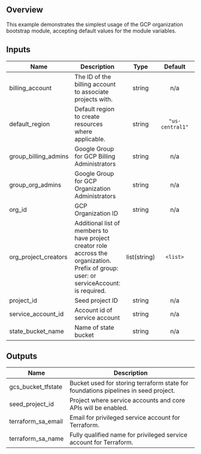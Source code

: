 ## Overview

This example demonstrates the simplest usage of the GCP organization bootstrap module, accepting default values for the module variables.

<!-- BEGINNING OF PRE-COMMIT-TERRAFORM DOCS HOOK -->
## Inputs

| Name | Description | Type | Default | Required |
|------|-------------|:----:|:-----:|:-----:|
| billing\_account | The ID of the billing account to associate projects with. | string | n/a | yes |
| default\_region | Default region to create resources where applicable. | string | `"us-central1"` | no |
| group\_billing\_admins | Google Group for GCP Billing Administrators | string | n/a | yes |
| group\_org\_admins | Google Group for GCP Organization Administrators | string | n/a | yes |
| org\_id | GCP Organization ID | string | n/a | yes |
| org\_project\_creators | Additional list of members to have project creator role accross the organization. Prefix of group: user: or serviceAccount: is required. | list(string) | `<list>` | no |
| project\_id | Seed project ID | string | n/a | yes |
| service\_account\_id | Account id of service account | string | n/a | yes |
| state\_bucket\_name | Name of state bucket | string | n/a | yes |

## Outputs

| Name | Description |
|------|-------------|
| gcs\_bucket\_tfstate | Bucket used for storing terraform state for foundations pipelines in seed project. |
| seed\_project\_id | Project where service accounts and core APIs will be enabled. |
| terraform\_sa\_email | Email for privileged service account for Terraform. |
| terraform\_sa\_name | Fully qualified name for privileged service account for Terraform. |

<!-- END OF PRE-COMMIT-TERRAFORM DOCS HOOK -->
